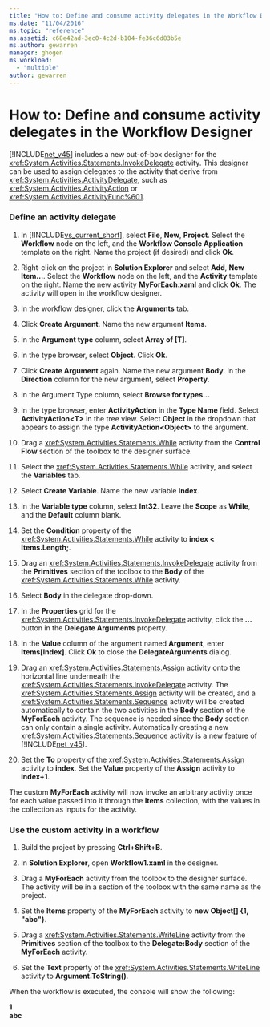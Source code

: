 ```yaml
---
title: "How to: Define and consume activity delegates in the Workflow Designer | Microsoft Docs"
ms.date: "11/04/2016"
ms.topic: "reference"
ms.assetid: c68e42ad-3ec0-4c2d-b104-fe36c6d83b5e
ms.author: gewarren
manager: ghogen
ms.workload: 
  - "multiple"
author: gewarren
---
```

# How to: Define and consume activity delegates in the Workflow Designer
[!INCLUDE[net_v45](../ide/includes/net_v45_md.md)] includes a new out-of-box designer for the <xref:System.Activities.Statements.InvokeDelegate> activity. This designer can be used to assign delegates to the activity that derive from <xref:System.Activities.ActivityDelegate>, such as <xref:System.Activities.ActivityAction> or <xref:System.Activities.ActivityFunc%601>.  
  
### Define an activity delegate  
  
1.  In [!INCLUDE[vs_current_short](../code-quality/includes/vs_current_short_md.md)], select **File**, **New**, **Project**. Select the **Workflow** node on the left, and the **Workflow Console Application** template on the right. Name the project (if desired) and click **Ok**.  
  
2.  Right-click on the project in **Solution Explorer** and select **Add**, **New Item...**. Select the **Workflow** node on the left, and the **Activity** template on the right. Name the new activity **MyForEach.xaml** and click **Ok**. The activity will open in the workflow designer.  
  
3.  In the workflow designer, click the **Arguments** tab.  
  
4.  Click **Create Argument**. Name the new argument **Items**.  
  
5.  In the **Argument type** column, select **Array of [T]**.  
  
6.  In the type browser, select  **Object**. Click **Ok**.  
  
7.  Click **Create Argument** again. Name the new argument **Body**. In the **Direction** column for the new argument, select **Property**.  
  
8.  In the Argument Type column, select **Browse for types...**  
  
9. In the type browser, enter **ActivityAction** in the **Type Name** field. Select **ActivityAction\<T>** in the tree view. Select **Object** in the dropdown that appears to assign the type **ActivityAction\<Object>** to the argument.  
  
10. Drag a <xref:System.Activities.Statements.While> activity from the **Control Flow** section of the toolbox to the designer surface.  
  
11. Select the <xref:System.Activities.Statements.While> activity, and select the **Variables** tab.  
  
12. Select **Create Variable**. Name the new variable **Index**.  
  
13. In the **Variable type** column, select **Int32**. Leave the **Scope** as **While**, and the **Default** column blank.  
  
14. Set the **Condition** property of the <xref:System.Activities.Statements.While> activity to **index < Items.Length;**.  
  
15. Drag an <xref:System.Activities.Statements.InvokeDelegate> activity from the **Primitives** section of the toolbox to the **Body** of the <xref:System.Activities.Statements.While> activity.  
  
16. Select **Body** in the delegate drop-down.  
  
17. In the **Properties** grid for the <xref:System.Activities.Statements.InvokeDelegate> activity, click the **...** button in the **Delegate Arguments** property.  
  
18. In the **Value** column of the argument named **Argument**, enter **Items[Index]**. Click **Ok** to close the **DelegateArguments** dialog.  
  
19. Drag an <xref:System.Activities.Statements.Assign> activity onto the horizontal line underneath the <xref:System.Activities.Statements.InvokeDelegate> activity. The  <xref:System.Activities.Statements.Assign> activity will be created, and a <xref:System.Activities.Statements.Sequence> activity will be created automatically to contain the two activities in the **Body** section of the **MyForEach** activity. The sequence is needed since the **Body** section can only contain a single activity. Automatically creating a new <xref:System.Activities.Statements.Sequence> activity is a new feature of [!INCLUDE[net_v45](../ide/includes/net_v45_md.md)].  
  
20. Set the **To** property of the <xref:System.Activities.Statements.Assign> activity to **index**. Set the **Value** property of the **Assign** activity to **index+1**.  
  
 The custom **MyForEach** activity will now invoke an arbitrary activity once for each value passed into it through the **Items** collection, with the values in the collection as inputs for the activity.  
  
### Use the custom activity in a workflow  
  
1.  Build the project by pressing **Ctrl+Shift+B**.  
  
2.  In **Solution Explorer**, open **Workflow1.xaml** in the designer.  
  
3.  Drag a **MyForEach** activity from the toolbox to the designer surface. The activity will be in a section of the toolbox with the same name as the project.  
  
4.  Set the **Items** property of the **MyForEach** activity to **new Object[] {1, "abc"}**.  
  
5.  Drag a <xref:System.Activities.Statements.WriteLine> activity from the **Primitives** section of the toolbox to the **Delegate:Body** section of the **MyForEach** activity.  
  
6.  Set the **Text** property of the <xref:System.Activities.Statements.WriteLine> activity to **Argument.ToString()**.  
  
 When the workflow is executed, the console will show the following:  
  
 **1**   
**abc**